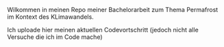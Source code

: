 Wilkommen in meinen Repo meiner Bachelorarbeit zum Thema Permafrost im Kontext des KLimawandels.

Ich uploade hier meinen aktuellen Codevortschritt (jedoch nicht alle Versuche die ich im Code mache)

